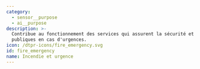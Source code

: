 ```yaml
---
category:
  - sensor__purpose
  - ai__purpose
description: >-
  Contribue au fonctionnement des services qui assurent la sécurité et la santé
  publiques en cas d'urgences.
icon: /dtpr-icons/fire_emergency.svg
id: fire_emergency
name: Incendie et urgence
---
```


